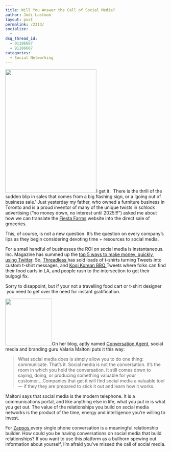 ```yaml
---
title: Will You Answer the Call of Social Media?
author: Jodi Lastman
layout: post
permalink: /2313/
socialize:
  - 
dsq_thread_id:
  - 91186687
  - 91186687
categories:
  - Social Networking
---
```

<a rel="attachment wp-att-2319" href="http://hypenotic.com/social-media-category/2313/2313/attachment/screen-shot-2010-04-30-at-10-04-14-am"><img class="alignleft size-full wp-image-2319" title="Screen shot 2010-04-30 at 10.04.14 AM" src="http://hypenotic.com/wordpress/wp-content/uploads/2010/04/Screen-shot-2010-04-30-at-10.04.14-AM.png" alt="" width="285" height="386" /></a>I get it.  There is the thrill of the sudden blip in sales that comes from a big flashing sign, or a &#8216;going out of business sale.&#8217; Just yesterday my father, who owned a furniture business in Toronto and is a proud inventor of many of the unique twists in schlock advertising (&#8220;no money down, no interest until 2025!!!&#8221;) asked me about how we can translate the [Fiesta Farms][1] website into the direct sale of groceries.

This, of course, is not a new question. It&#8217;s the question on every company&#8217;s lips as they begin considering devoting time + resources to social media.

For a small handful of businesses the ROI on social media is instantaneous. Inc. Magazine has summed up the [top 5 ways to make money, quickly, using Twitter][2]. So, [Threadless ][3]has sold loads of t-shirts turning Tweets into custom t-shirt messages, and [Kogi Korean BBQ ][4]Tweets where folks can find their food carts in LA, and people rush to the intersection to get their bulgogi fix.

Sorry to disappoint, but if your not a travelling food cart or t-shirt designer  you need to get over the need for instant gratification.

<a rel="attachment wp-att-2318" href="http://hypenotic.com/social-media-category/2313/2313/attachment/screen-shot-2010-04-30-at-10-00-16-am"><img class="alignleft size-full wp-image-2318" title="Screen shot 2010-04-30 at 10.00.16 AM" src="http://hypenotic.com/wordpress/wp-content/uploads/2010/04/Screen-shot-2010-04-30-at-10.00.16-AM.png" alt="" width="146" height="146" /></a>On her blog, aptly named [Conversation Agent][5], social media and branding guru Valaria Maltoni puts it this way:

> <span style="font-style: normal;">What social media does is simply allow you to do one thing: communicate. That&#8217;s it. Social media is not the conversation. It&#8217;s the room in which you hold the conversation. It still comes down to saying, doing, or producing something valuable for your customer&#8230;.Companies that get it will find social media a valuable tool &#8212; if they they are prepared to stick it out and learn how it works.</span>

<span style="color: #222222;">Maltoni says that social media is the modern telephone. It is a communications portal, and like anything else in life, what you put in is what you get out. The value of the relationships you build on social media networks is the product of the time, energy and intelligence you&#8217;re willing to invest.</span>

<span style="color: #222222;">For <a href="http://www.zappos.com">Zappos </a>every single phone conversation is a meaningful relationship builder. How could you be having conversations on social media that build relationships? If you want to use this platform as a bullhorn spewing out information about yourself, I&#8217;m afraid you&#8217;ve missed the call of social media. </span>

<span style="color: #222222;"> </span>

 [1]: http://fiestafarms.ca/
 [2]: http://www.inc.com/twitter/
 [3]: http://www.threadless.com
 [4]: http://kogibbq.com/
 [5]: http://www.conversationagent.com/